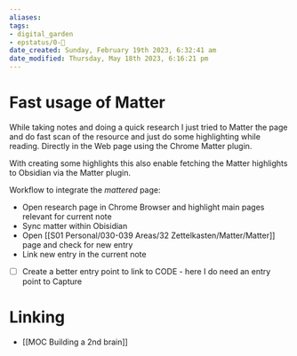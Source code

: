 ```yaml
---
aliases: 
tags: 
- digital_garden
- epstatus/0-🌰
date_created: Sunday, February 19th 2023, 6:32:41 am
date_modified: Thursday, May 18th 2023, 6:16:21 pm
---
```

# Fast usage of Matter

While taking notes and doing a quick research I just tried to Matter the page and do fast scan of the resource and just do some highlighting while reading. Directly in the Web page using the Chrome Matter plugin.

With creating some highlights this also enable fetching the Matter highlights to Obsidian via the Matter plugin.

Workflow to integrate the *mattered*  page:
+ Open research page in Chrome Browser and highlight main pages relevant for current note
+ Sync matter within Obisidian
+ Open [[S01 Personal/030-039 Areas/32 Zettelkasten/Matter/Matter]] page and check for new entry
+ Link new entry in the current note

- [ ] Create a better entry point to link to CODE - here I do need an entry point to Capture

# Linking
+ [[MOC Building a 2nd brain]]


